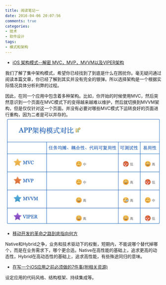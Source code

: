 ```yaml
---
title: 阅读笔记一
date: 2016-04-06 20:07:56
comments: true
categories:
- 技术
- 软件设计
tags:
- 模式和架构
---
```

* [iOS 架构模式--解密 MVC，MVP，MVVM以及VIPER架构](http://www.cocoachina.com/ios/20160108/14916.html)

我们了解了集中架构模式，希望你已经找到了到底是什么在困扰你。毫无疑问通过阅读本篇文章，你已经了解到其实并没有完全的银弹。所以选择架构是一个根据实际情况具体分析利弊的过程。

因此，在同一个应用中包含着多种架构。比如，你开始的时候使用MVC，然后突然意识到一个页面在MVC模式下的变得越来越难以维护，然后就切换到MVVM架构，但是仅仅针对这一个页面。并没有必要对哪些MVC模式下运转良好的页面进行重构，因为二者是可以并存的。
![APP架构模式对比](/images/APP架构模式对比.png)


* [移动开发的革命之路到底指向何方](http://www.cocoachina.com/ios/20160331/15801.html)

Native和Hybrid之争，业务和技术驱动下的权衡，短期内，不能说哪个替代掉哪个，而是在业务需求下，哪个更合适。Native在高性能的基础上，追求更高的动态性，Hybrid在高动态性的基础上，追求高性能，有些殊途同归的意味。

* [在写一个iOS应用之前必须做的7件事(附相关资源)](http://www.cocoachina.com/ios/20160316/15685.html)

设定应用的代码风格、结构框架、持续集成等。